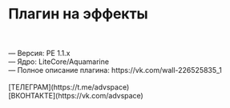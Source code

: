 <h1>Плагин на эффекты</h1>
<br><br>
<h7>— Версия: PE 1.1.x</h7><br>
<h7>— Ядро: LiteCore/Aquamarine</h7><br>
<h7>— Полное описание плагина: https://vk.com/wall-226525835_1</h7>
<br><br>
[ТЕЛЕГРАМ](https://t.me/advspace) <br>
[ВКОНТАКТЕ](https://vk.com/advspace)

